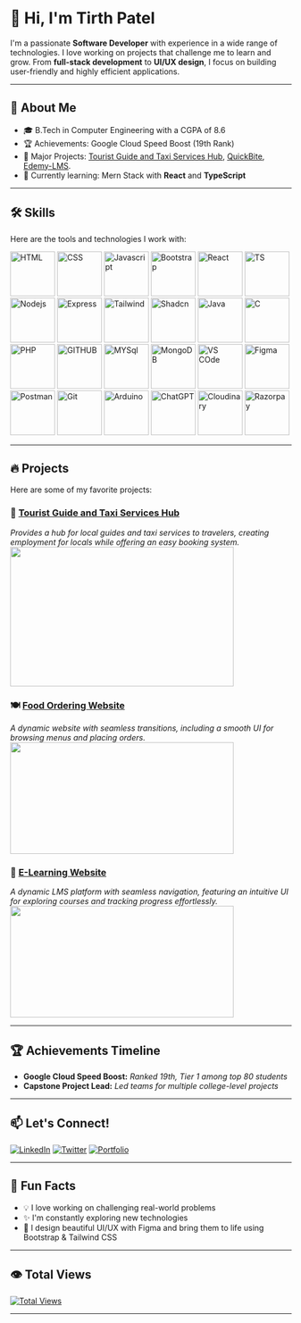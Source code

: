 
# 👋 Hi, I'm Tirth Patel

I'm a passionate **Software Developer** with experience in a wide range of technologies. I love working on projects that challenge me to learn and grow. From **full-stack development** to **UI/UX design**, I focus on building user-friendly and highly efficient applications.

---

## 🚀 About Me

- 🎓 B.Tech in Computer Engineering with a CGPA of 8.6
- 🏆 Achievements: Google Cloud Speed Boost (19th Rank)
- 💼 Major Projects: [Tourist Guide and Taxi Services Hub](https://github.com/Tirth1224/tourist-guide-taxi-services-hub), [QuickBite](https://quickbite-m8sv.onrender.com/), [Edemy-LMS](https://edemyylms.vercel.app).
- 🌱 Currently learning: Mern Stack with **React** and **TypeScript**

---

## 🛠️ Skills

Here are the tools and technologies I work with:

<img src="https://github.com/user-attachments/assets/1e89b015-7924-46f4-a16c-571e111cb8bb" alt="HTML" width="80"/>
<img src="https://github.com/user-attachments/assets/d94742fb-451b-4607-a93c-12c8eaa4cc54" alt="CSS" width="80"/>
<img src="https://github.com/user-attachments/assets/fb084a39-dd58-4a29-b7a0-1d6bbdfdc37c" alt="Javascript" width="80"/>
<img src="https://github.com/user-attachments/assets/abec7ba3-5285-4fda-8c2f-a52d8743f9d4" alt="Bootstrap" width="80"/>
<img src="https://github.com/user-attachments/assets/68aa8cd7-9f49-4480-866a-ebdfad886247" alt="React" width="80"/>
<img src="https://github.com/user-attachments/assets/58e56cb8-f68d-404f-9943-28f4e97a23f5" alt="TS" width="80"/>
<img src="https://github.com/user-attachments/assets/c656333f-0bf7-4489-9989-cdb695ac6cae" alt="Nodejs" width="80"/>
<img src="https://github.com/user-attachments/assets/bfa7254b-f856-43ae-9ff5-33dda7cba23a" alt="Express" width="80"/>
<img src="https://github.com/user-attachments/assets/3e4dc5d3-9596-4add-9461-716f60f59d9d" alt="Tailwind" width="80"/>
<img src="https://github.com/user-attachments/assets/4d866829-b48d-4d09-b493-0b44e0ee3eac" alt="Shadcn" width="80"/>
<img src="https://github.com/user-attachments/assets/e7389a51-6f4a-4aca-b5ab-a9ee045979e0" alt="Java" width="80"/>
<img src="https://github.com/user-attachments/assets/b10e69b1-174b-4cce-a726-182666e7bb5d" alt="C" width="80"/>
<img src="https://github.com/user-attachments/assets/55aa50de-c04e-4c89-870b-df136c8916f4" alt="PHP" width="80"/>
<img src="https://github.com/user-attachments/assets/2da4e940-acc9-427d-ad44-12d42289d4b0" alt="GITHUB" width="80"/>
<img src="https://github.com/user-attachments/assets/60d2c4ad-162d-4441-b731-92c414470506" alt="MYSql" width="80"/>
<img src="https://github.com/user-attachments/assets/3c35c461-7762-42a8-9186-0ca88bcbd111" alt="MongoDB" width="80"/>
<img src="https://github.com/user-attachments/assets/342b54da-b075-4a2f-b588-cc4c9e9d634c" alt="VS COde" width="80"/>
<img src="https://github.com/user-attachments/assets/8c99e110-4177-4d25-91a7-61b49e35ab18" alt="Figma" width="80"/>
<img src="https://github.com/user-attachments/assets/52d1b166-cc2a-426a-8e85-6c08bcb5ffcc" alt="Postman" width="80"/>
<img src="https://github.com/user-attachments/assets/7189d2d1-1aea-42a4-b3db-d5d58135a9b5" alt="Git" width="80"/>
<img src="https://github.com/user-attachments/assets/857cabe6-9389-4ddb-91d2-787d5d1353f0" alt="Arduino" width="80"/>
<img src="https://github.com/user-attachments/assets/ba5cad2d-7ad9-44c9-a997-85bf54aaba48" alt="ChatGPT" width="80"/>
<img src="https://github.com/user-attachments/assets/cff44ce5-1a6f-40f1-8215-eacaa6ec00a7" alt="Cloudinary" width="80"/>
<img src="https://github.com/user-attachments/assets/17c9de03-98b7-4961-ae4c-0220e6e7029b" alt="Razorpay" width="80"/>

---

## 🔥 Projects

Here are some of my favorite projects:

### 🚗 [Tourist Guide and Taxi Services Hub](https://github.com/Tirth1224/tourist-guide-taxi-services-hub)
_Provides a hub for local guides and taxi services to travelers, creating employment for locals while offering an easy booking system._  
<img src="https://github.com/user-attachments/assets/e6ecf9a0-2bcd-4241-af2e-d3063dd60f3e" width="400" height="250"/>

### 🍽️ [Food Ordering Website](https://quickbite-m8sv.onrender.com/)
_A dynamic website with seamless transitions, including a smooth UI for browsing menus and placing orders._  
<img src="https://github.com/user-attachments/assets/36b8cbd3-40d5-4d80-a907-6a5720cd0931" width="400" height="200"/>

### 📖 [E-Learning Website](https://edemyylms.vercel.app/)
_A dynamic LMS platform with seamless navigation, featuring an intuitive UI for exploring courses and tracking progress effortlessly._  
<img src="https://github.com/user-attachments/assets/36b8cbd3-40d5-4d80-a907-6a5720cd0931" width="400" height="200"/>

---

## 🏆 Achievements Timeline

- **Google Cloud Speed Boost:** _Ranked 19th, Tier 1 among top 80 students_
- **Capstone Project Lead:** _Led teams for multiple college-level projects_

---

## 📫 Let's Connect!

[![LinkedIn](https://img.shields.io/badge/LinkedIn-0A66C2?style=for-the-badge&logo=linkedin&logoColor=white)](https://www.linkedin.com/in/tirth-patel-b90b1622a/)
[![Twitter](https://img.shields.io/badge/Twitter-1DA1F2?style=for-the-badge&logo=twitter&logoColor=white)](https://twitter.com/Tirth_Patel0209)
[![Portfolio](https://img.shields.io/badge/Portfolio-000000?style=for-the-badge&logo=About.me&logoColor=white)](https://tirthppatel.vercel.app/)

---

## 🎯 Fun Facts

- 💡 I love working on challenging real-world problems
- ✨ I'm constantly exploring new technologies
- 🎨 I design beautiful UI/UX with Figma and bring them to life using Bootstrap & Tailwind CSS

---

## 👁️ Total Views

[![Total Views](https://komarev.com/ghpvc/?username=Tirth1224&color=green&style=flat-square)](https://github.com/Tirth1224)

---
